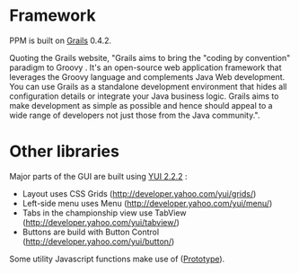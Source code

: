 # Framework #

PPM is built on [Grails](http://grails.org) 0.4.2.

Quoting the Grails website, "Grails aims to bring the "coding by convention" paradigm to  Groovy . It's an open-source web application framework that leverages  the Groovy language  and complements Java Web development. You can use Grails as a standalone development environment that hides all configuration details or integrate your Java business logic.
Grails aims to make development as simple as possible and hence should appeal to a wide range of developers not just those from the Java community.".

# Other libraries #

Major parts of the GUI are built using [YUI 2.2.2](http://developer.yahoo.com/yui) :
  * Layout uses CSS Grids (http://developer.yahoo.com/yui/grids/)
  * Left-side menu uses Menu (http://developer.yahoo.com/yui/menu/)
  * Tabs in the championship view use TabView (http://developer.yahoo.com/yui/tabview/)
  * Buttons are build with Button Control (http://developer.yahoo.com/yui/button/)

Some utility Javascript functions make use of ([Prototype](http://prototypejs.org/)).